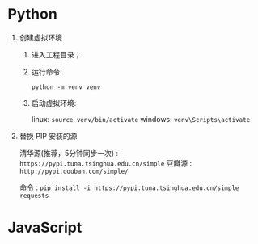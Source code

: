 # Python

1. 创建虚拟环境

    1. 进入工程目录；
    2. 运行命令:

        `python -m venv venv`
    3. 启动虚拟环境:

        linux: `source venv/bin/activate`
        windows: `venv\Scripts\activate`

2. 替换 PIP 安装的源

    清华源(推荐，5分钟同步一次) : `https://pypi.tuna.tsinghua.edu.cn/simple`
    豆瓣源 : `http://pypi.douban.com/simple/`

    命令 : `pip install -i https://pypi.tuna.tsinghua.edu.cn/simple requests`


# JavaScript